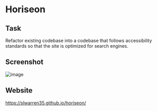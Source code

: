 # Horiseon

## Task
Refactor existing codebase into a codebase that follows accessibility standards so that the site is optimized for search engines.

## Screenshot
![image](https://user-images.githubusercontent.com/88566519/131379649-0502931b-aa24-4f29-bd30-9326ec856389.png)

## Website
https://slwarren35.github.io/horiseon/
